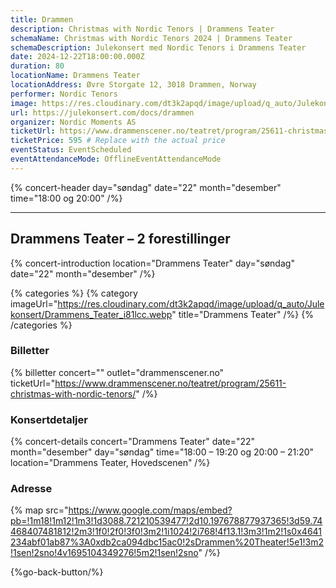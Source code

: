 ```yaml
---
title: Drammen
description: Christmas with Nordic Tenors | Drammens Teater
schemaName: Christmas with Nordic Tenors 2024 | Drammens Teater
schemaDescription: Julekonsert med Nordic Tenors i Drammens Teater
date: 2024-12-22T18:00:00.000Z
duration: 80
locationName: Drammens Teater
locationAddress: Øvre Storgate 12, 3018 Drammen, Norway
performer: Nordic Tenors
image: https://res.cloudinary.com/dt3k2apqd/image/upload/q_auto/Julekonsert/schema_-_Drammens_Teater_txivpw.webp
url: https://julekonsert.com/docs/drammen
organizer: Nordic Moments AS
ticketUrl: https://www.drammenscener.no/teatret/program/25611-christmas-with-nordic-tenors/
ticketPrice: 595 # Replace with the actual price
eventStatus: EventScheduled
eventAttendanceMode: OfflineEventAttendanceMode
---
```


{% concert-header day="søndag" date="22" month="desember" time="18:00 og 20:00" /%}

---

## Drammens Teater – 2 forestillinger

{% concert-introduction location="Drammens Teater" day="søndag" date="22" month="desember" /%}

{% categories %}
{% category imageUrl="https://res.cloudinary.com/dt3k2apqd/image/upload/q_auto/Julekonsert/Drammens_Teater_i81lcc.webp" title="Drammens Teater" /%}
{% /categories %}

### Billetter

{% billetter concert="" outlet="drammenscener.no" ticketUrl="https://www.drammenscener.no/teatret/program/25611-christmas-with-nordic-tenors/" /%}

### Konsertdetaljer

{% concert-details concert="Drammens Teater" date="22" month="desember" day="søndag" time="18:00 – 19:20 og 20:00 – 21:20" location="Drammens Teater, Hovedscenen" /%}

### Adresse

{% map src="https://www.google.com/maps/embed?pb=!1m18!1m12!1m3!1d3088.721210539477!2d10.197678877937365!3d59.74468407481812!2m3!1f0!2f0!3f0!3m2!1i1024!2i768!4f13.1!3m3!1m2!1s0x4641234abf01ab87%3A0xdb2ca094dbc15ac0!2sDrammen%20Theater!5e1!3m2!1sen!2sno!4v1695104349276!5m2!1sen!2sno" /%}

{%go-back-button/%}
